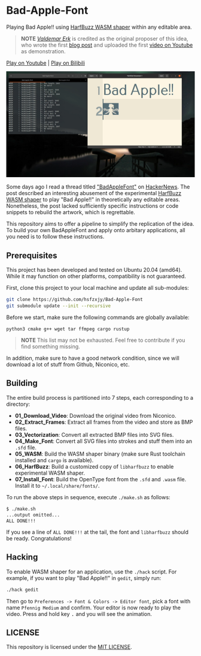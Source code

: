 # Bad-Apple-Font

Playing Bad Apple!! using [HarfBuzz WASM shaper](https://github.com/harfbuzz/harfbuzz/blob/main/docs/wasm-shaper.md) within any editable area.

> **NOTE** [_Valdemar Erk_](https://blog.erk.dev/) is credited as the original proposer of this idea, who wrote the first [blog post](https://blog.erk.dev/posts/anifont/) and uploaded the first [video on Youtube](https://www.youtube.com/watch?v=GF2sn2DXjlA) as demonstration.

[Play on Youtube](https://www.youtube.com/embed/qFd8vsr8nag) | [Play on Bilibili](https://www.bilibili.com/video/BV1SP411Y7Dr)

![](./cover.png)

Some days ago I read a thread titled ["BadAppleFont"](https://blog.erk.dev/posts/anifont/) on [HackerNews](https://news.ycombinator.com/item?id=37317055). The post described an interesting abusement of the experimental [HarfBuzz WASM shaper](https://github.com/harfbuzz/harfbuzz/blob/main/docs/wasm-shaper.md) to play "Bad Apple!!" in theoretically any editable areas. Nonetheless, the post lacked sufficiently specific instructions or code snippets to rebuild the artwork, which is regrettable.

This repository aims to offer a pipeline to simplify the replication of the idea. To build your own BadAppleFont and apply onto arbitary applications, all you need is to follow these instructions.

## Prerequisites

This project has been developed and tested on Ubuntu 20.04 (amd64). While it may function on other platforms, compatibility is not guaranteed.

First, clone this project to your local machine and update all sub-modules:

```bash
git clone https://github.com/hsfzxjy/Bad-Apple-Font
git submodule update --init --recursive
```

Before we start, make sure the following commands are globally available:

```plaintext
python3 cmake g++ wget tar ffmpeg cargo rustup
```

> **NOTE** This list may not be exhausted. Feel free to contribute if you find something missing.

In addition, make sure to have a good network condition, since we will download a lot of stuff from Github, Niconico, etc.

## Building

The entire build process is partitioned into 7 steps, each corresponding to a directory:

- **01_Download_Video**: Download the original video from Niconico.
- **02_Extract_Frames**: Extract all frames from the video and store as BMP files.
- **03_Vectorization**: Convert all extracted BMP files into SVG files.
- **04_Make_Font**: Convert all SVG files into strokes and stuff them into an `.sfd` file.
- **05_WASM**: Build the WASM shaper binary (make sure Rust toolchain installed and `cargo` is available).
- **06_HarfBuzz**: Build a customized copy of `libharfbuzz` to enable experimental WASM shaper.
- **07_Install_Font**: Build the OpenType font from the `.sfd` and `.wasm` file. Install it to `~/.local/share/fonts/`.

To run the above steps in sequence, execute `./make.sh` as follows:

```shell
$ ./make.sh
...output omitted...
ALL DONE!!!
```

If you see a line of `ALL DONE!!!` at the tail, the font and `libharfbuzz` should be ready. Congratulations!

## Hacking

To enable WASM shaper for an application, use the `./hack` script. For example, if you want to play "Bad Apple!!" in `gedit`, simply run:

```bash
./hack gedit
```

Then go to `Preferences -> Font & Colors -> Editor font`, pick a font with name `Pfennig Medium` and confirm. Your editor is now ready to play the video. Press and hold key <kbd>.</kbd> and you will see the animation.

## LICENSE

This repository is licensed under the [MIT LICENSE](./LICENSE).
